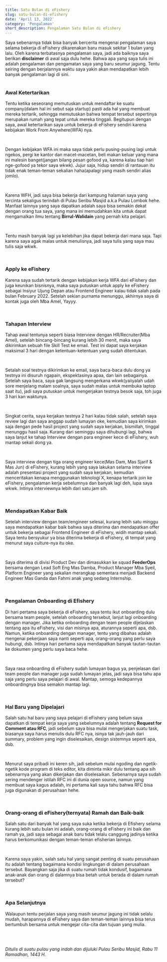 ```yaml
---
title: Satu Bulan di eFishery
slug: satu-bulan-di-efishery
date: 'April 13, 2022'
category: 'Pengalaman'
short_description: Pengalaman Satu Bulan di eFishery
---
```


Saya sebenarnya tidak bisa banyak bercerita mengenai pengalaman saya selama bekerja di eFishery dikarenakan baru masuk sekitar 1 bulan yang lalu. Oleh karena terbatasnya pengalaman saya, jadi ada baiknya saya berikan **disclaimer** di awal saja dulu hehe. Bahwa apa yang saya tulis ini adalah pengalaman dan pengamatan saya yang baru seumur jagung. Tentu seiring dengan berjalannya waktu saya yakin akan mendapatkan lebih banyak pengalaman lagi di sini.
<br/><br/>

<h3> Awal Ketertarikan </h3>

Tentu ketika seseorang memutuskan untuk mendaftar ke suatu company(dalam hal ini sebut saja startup) pasti ada hal yang membuat mereka tertarik, sehingga memutuskan bahwa tempat tersebut sepertinya merupakan rumah yang tepat untuk mereka tinggali. Begitupun dengan saya, awal ketertarikan saya untuk bekerja di eFishery sendiri karena kebijakan Work From Anywhere(WFA) nya. 

<br/>

Dengan kebijakan WFA ini maka saya tidak perlu pusing-pusing lagi untuk ngekos, pergi ke kantor dan macet-macetan, beli makan keluar yang mana ini malesin banget(jangan bilang pesan gofood ya, karena kalau tiap hari nge-gofood ya tekor saya wkwk). Jujur saja, hidup sendiri di rantauan itu tidak enak teman-teman sekalian haha(apalagi yang masih sendiri alias jomlo).

<br/>

Karena WFH, jadi saya bisa bekerja dari kampung halaman saya yang tercinta sekaligus terindah di Pulau Seribu Masjid a.k.a Pulau Lombok hehe. Manfaat lainnya yang saya dapatkan adalah saya bisa semakin dekat dengan orang tua saya, yang mana ini memudahkan kita untuk dapat mengamalkan ilmu tentang **Birrul-Walidain** yang pernah kita pelajari.

<br/>

Tentu masih banyak lagi ya kelebihan jika dapat bekerja dari mana saja. Tapi karena saya agak malas untuk menulisnya, jadi saya tulis yang saya mau tulis saja wkwk.

<br/>
<h3> Apply ke eFishery </h3>

Karena saya sudah tertarik dengan kebijakan kerja WFA dari eFishery dan juga keunikan bisnisnya, maka saya putuskan untuk apply ke eFishery sebagai Insiyur Ujung Depan atau Frontend Engineer kalau tidak salah pada bulan February 2022. Setelah sekian purnama menunggu, akhirnya saya di kontak juga oleh Mba Amel, Yayyy. 

<br/>

<h3> Tahapan Interview </h3>

Tahap awal tentunya seperti biasa Interview dengan HR/Recruiter(Mba Amel), setelah bincang-bincang kurang lebih 30 menit, maka saya dikirimkan sebuah file Skill Test ke email. Test ini dapat saya kerjakan maksimal 3 hari dengan ketentuan-ketentuan yang sudah ditentukan.

<br/>

Setalah soal testnya dikirimkan ke email, saya baca-baca dulu dong ya testnya ini disuruh ngapain, ekspektasinya apaa, dan lain sebagainya. Setelah saya baca, saya gak langsung mengerkana wkwk(yaiiyalah udah sore menjelang malam soalnya, saya sudah malas untuk membuka laptop saat itu), jadi saya putuskan untuk mengerjakan testnya besok saja, toh juga 3 hari kan waktunya.

<br/>

Singkat cerita, saya kerjakan testnya 2 hari kalau tidak salah, setelah saya review lagi dan saya anggap sudah lumayan oke, kemudian saya kirimkan saja dengan pede hasil project yang sudah saya kerjakan, bismillah, tinggal menunggu hasil saja. Kurang dari seminggu saya dihubungi lagi, bahwa saya lanjut ke tahap Interview dengan para engineer kece di eFishery, wuh mantap sekali dong ya.

<br/>

Saya interview dengan tiga orang engineer kece(Mas Dam, Mas Sjarif & Mas Jun) di eFishery, kurang lebih yang saya lakukan selama interview adalah presentasi project yang sudah saya kerjakan, kemudian menceritakan kenapa menggunakan teknologi X, kenapa tertarik join ke eFishery, pengalaman kerja sebelumnya dan banyak lagi deh, lupa saya wkwk. Intinya interviewnya lebih dari satu jam sih.

<br/>

<h3> Mendapatkan Kabar Baik </h3>

Setelah interview dengan team/engineer selesai, kurang lebih satu minggu saya mendapatkan kabar baik bahwa saya diterima dan mendapatkan offer untuk bekerja sebagai Frontend Engineer di eFishery, widih mantap sekali. Saya tentu bersyukur ya bisa diterima bekerja di eFishery, di tempat yang menurut saya culture-nya itu oke.

<br/>

Saya diterima di divisi Product Dev dan dimasukkan ke squad **FeederOps** bersama dengan Lead Soft Eng Mas Damba, Product Manager Mba Syeil, Platform Engineer yang sekalian merangkap sementara menjadi Backend Engineer Mas Ganda dan Fahmi anak yang sedang Internship.

<br/>

<h3> Pengalaman Onboarding di Efishery </h3>

Di hari pertama saya bekerja di eFishery, saya tentu ikut onboarding dulu bersama team people, setelah onboarding tersebut, lanjut lagi onboarding dengan manager. Jika ketika onboarding dengan team people dijelaskan tentang apa itu eFishery, visi dan misinya apa, aturannya seperti apa, dsb. Namun, ketika onboarding dengan manager, tentu yang dibahas adalah mengenai pekerjaan saya nanti seperti apa, orang-orang yang perlu saya hubungi, dsb. Intinya hari pertama saya mendapatkan banyak tautan-tautan ke dokumen yang perlu saya baca hehe.

<br>

Saya rasa onboarding di eFishery sudah lumayan bagus ya, penjelasan dari team people dan manager juga sudah lumayan jelas, jadi saya bisa tahu apa saja yang perlu saya pelajari di awal. Mantap, semoga kedepannya onboardingnya bisa semakin mantap lagi.

<br/>

<h3> Hal Baru yang Dipelajari </h3>

Salah satu hal baru yang saya pelajari di eFishery yang belum saya dapatkan di tempat kerja saya yang sebelumnya adalah tentang **Request for Comment atau RFC**, jadi sebelum saya bisa mulai mengerjakan suatu task, biasanya saya harus menulis dulu RFC nya, isinya tak jauh-jauh dari summary, problem yang ingin diselesaikan, design sistemnya seperti apa, dsb.

<br/>

Menurut saya pribadi ini keren sih, jadi sebelum mulai ngoding dan ngetik-ngetik kode program di teks editor, kita diminta mikir dulu tentang apa sih sebenarnya yang akan dikerjakan dan diselesaikan. Sebenarnya saya sudah sering mendenger istilah RFC ini di dunia open source, namun yang membuat saya kagus adalah, ini pertama kali saya tahu bahwa RFC bisa juga digunakan di perusahaan hehe.

<br/>

<h3> Orang-orang di eFishery(ternyata) Ramah dan Baik-baik </h3>

Salah satu dari banyak hal yang saya suka ketika bekerja di Efishery selama kurang lebih satu bulan ini adalah, orang-orang di eFishery ini baik dan ramah ya, jadi saya sebagai anak baru tidak telalu canggung jadinya ketika harus berkomunikasi dengan teman-teman efisherian lainnya.

<br/>

Karena saya yakin, salah satu hal yang sangat penting di suatu perusahaan itu adalah tentang bagaimana kondisi lingkungan di dalam perusahaan tersebut. Bayangkan saja jika di suatu rumah tidak kondusif, bagaimana anak-anak dan orang di dalamnya bisa betah untuk berada di dalam rumah tersebut?

<br/>

<h3> Apa Selanjutnya </h3>

Walaupun tentu perjalan saya yang masih seumur jagung ini tidak selalu mudah, harapannya di eFishery saya dan teman-teman lainnya bisa terus bertumbuh bersama untuk mengejar cita-cita dan tujuan yang mulia.

<br/><br/>

*Ditulis di suatu pulau yang indah dan dijuluki Pulau Seribu Masjid, Rabu 11 Ramadhan, 1443 H.*

<br/>